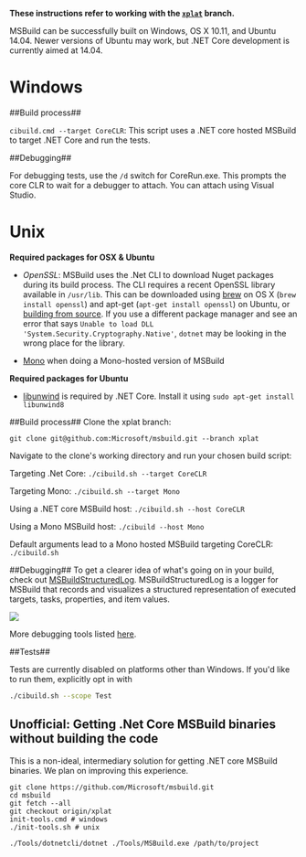 **These instructions refer to working with the [`xplat`](https://github.com/Microsoft/msbuild/tree/xplat) branch.**

MSBuild can be successfully built on Windows, OS X 10.11, and Ubuntu 14.04. Newer versions of Ubuntu may work, but .NET Core development is currently aimed at 14.04.

# Windows #
##Build process##

`cibuild.cmd --target CoreCLR`: This script uses a .NET core hosted MSBuild to target .NET Core and run the tests.

##Debugging##

For debugging tests, use the `/d` switch for CoreRun.exe. This prompts the core CLR to wait for a debugger to attach. You can attach using Visual Studio.

# Unix #

**Required packages for OSX & Ubuntu**

* *OpenSSL*: MSBuild uses the .Net CLI to download Nuget packages during its build process. The CLI requires a recent OpenSSL library available in `/usr/lib`. This can be downloaded using [brew](http://brew.sh/) on OS X (`brew install openssl`) and apt-get (`apt-get install openssl`) on Ubuntu, or [building from source](https://wiki.openssl.org/index.php/Compilation_and_Installation#Mac). If you use a different package manager and see an error that says `Unable to load DLL 'System.Security.Cryptography.Native'`, `dotnet` may be looking in the wrong place for the library.

* [Mono](http://www.mono-project.com/download/#download-lin) when doing a Mono-hosted version of MSBuild

**Required packages for Ubuntu**
* [libunwind](http://www.nongnu.org/libunwind/index.html) is required by .NET Core. Install it using `sudo apt-get install libunwind8`

##Build process##
Clone the xplat branch:
```
git clone git@github.com:Microsoft/msbuild.git --branch xplat 
```

Navigate to the clone's working directory and run your chosen build script:

Targeting .Net Core: `./cibuild.sh --target CoreCLR`

Targeting Mono: `./cibuild.sh --target Mono`

Using a .NET core MSBuild host: `./cibuild.sh --host CoreCLR`

Using a Mono MSBuild host: `./cibuild --host Mono`

Default arguments lead to a Mono hosted MSBuild targeting CoreCLR: `./cibuild.sh`

##Debugging##
To get a clearer idea of what's going on in your build, check out [MSBuildStructuredLog](https://github.com/KirillOsenkov/MSBuildStructuredLog). MSBuildStructuredLog is a logger for MSBuild that records and visualizes a structured representation of executed targets, tasks, properties, and item values.

![](https://github.com/KirillOsenkov/MSBuildStructuredLog/blob/master/docs/Screenshot1.png) 

More debugging tools listed [here](https://github.com/KirillOsenkov/MSBuildStructuredLog/wiki/MSBuild-Resources#tools).

##Tests##

Tests are currently disabled on platforms other than Windows. If you'd like to run them, explicitly opt in with
```sh
./cibuild.sh --scope Test
```

## Unofficial: Getting .Net Core MSBuild binaries without building the code ##
This is a non-ideal, intermediary solution for getting .NET core MSBuild binaries. We plan on improving this experience.

```
git clone https://github.com/Microsoft/msbuild.git
cd msbuild
git fetch --all
git checkout origin/xplat
init-tools.cmd # windows
./init-tools.sh # unix

./Tools/dotnetcli/dotnet ./Tools/MSBuild.exe /path/to/project
```

